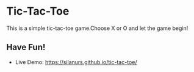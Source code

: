 # Tic-Tac-Toe
This is a simple tic-tac-toe game.Choose X or O and let the game begin!
## Have Fun!
- Live Demo:  https://silanurs.github.io/tic-tac-toe/
